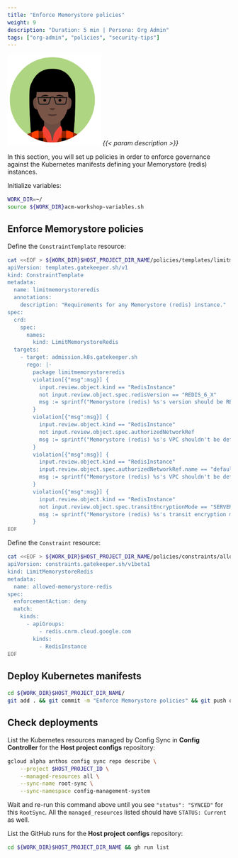 ```yaml
---
title: "Enforce Memorystore policies"
weight: 9
description: "Duration: 5 min | Persona: Org Admin"
tags: ["org-admin", "policies", "security-tips"]
---
```

![Org Admin](/images/org-admin.png)
_{{< param description >}}_

In this section, you will set up policies in order to enforce governance against the Kubernetes manifests defining your Memorystore (redis) instances.

Initialize variables:
```Bash
WORK_DIR=~/
source ${WORK_DIR}acm-workshop-variables.sh
```

## Enforce Memorystore policies

Define the `ConstraintTemplate` resource:
```Bash
cat <<EOF > ${WORK_DIR}$HOST_PROJECT_DIR_NAME/policies/templates/limitmemorystoreredis.yaml
apiVersion: templates.gatekeeper.sh/v1
kind: ConstraintTemplate
metadata:
  name: limitmemorystoreredis
  annotations:
    description: "Requirements for any Memorystore (redis) instance."
spec:
  crd:
    spec:
      names:
        kind: LimitMemorystoreRedis
  targets:
    - target: admission.k8s.gatekeeper.sh
      rego: |-
        package limitmemorystoreredis
        violation[{"msg":msg}] {
          input.review.object.kind == "RedisInstance"
          not input.review.object.spec.redisVersion == "REDIS_6_X"
          msg := sprintf("Memorystore (redis) %s's version should be REDIS_6_X instead of %s.", [input.review.object.metadata.name, input.review.object.spec.redisVersion])
        }
        violation[{"msg":msg}] {
          input.review.object.kind == "RedisInstance"
          not input.review.object.spec.authorizedNetworkRef
          msg := sprintf("Memorystore (redis) %s's VPC shouldn't be default.", [input.review.object.metadata.name])
        }
        violation[{"msg":msg}] {
          input.review.object.kind == "RedisInstance"
          input.review.object.spec.authorizedNetworkRef.name == "default"
          msg := sprintf("Memorystore (redis) %s's VPC shouldn't be default.", [input.review.object.metadata.name])
        }
        violation[{"msg":msg}] {
          input.review.object.kind == "RedisInstance"
          not input.review.object.spec.transitEncryptionMode == "SERVER_AUTHENTICATION"
          msg := sprintf("Memorystore (redis) %s's transit encryption mode should be set to SERVER_AUTHENTICATION.", [input.review.object.metadata.name])
        }
EOF
```

Define the `Constraint` resource:
```Bash
cat <<EOF > ${WORK_DIR}$HOST_PROJECT_DIR_NAME/policies/constraints/allowed-memorystore-redis.yaml
apiVersion: constraints.gatekeeper.sh/v1beta1
kind: LimitMemorystoreRedis
metadata:
  name: allowed-memorystore-redis
spec:
  enforcementAction: deny
  match:
    kinds:
      - apiGroups:
          - redis.cnrm.cloud.google.com
        kinds:
          - RedisInstance
EOF
```

## Deploy Kubernetes manifests

```Bash
cd ${WORK_DIR}$HOST_PROJECT_DIR_NAME/
git add . && git commit -m "Enforce Memorystore policies" && git push origin main
```

## Check deployments

List the Kubernetes resources managed by Config Sync in **Config Controller** for the **Host project configs** repository:
```Bash
gcloud alpha anthos config sync repo describe \
    --project $HOST_PROJECT_ID \
    --managed-resources all \
    --sync-name root-sync \
    --sync-namespace config-management-system
```
Wait and re-run this command above until you see `"status": "SYNCED"` for this `RootSync`. All the `managed_resources` listed should have `STATUS: Current` as well.

List the GitHub runs for the **Host project configs** repository:
```Bash
cd ${WORK_DIR}$HOST_PROJECT_DIR_NAME && gh run list
```